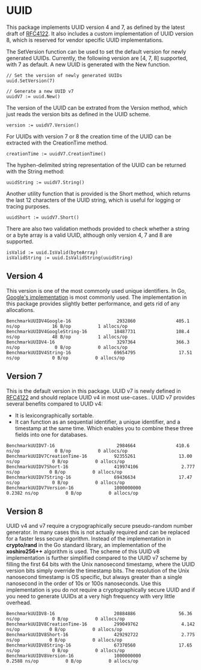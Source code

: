 # UUID

This package implements UUID version 4 and 7, as defined by the latest draft of [RFC4122](https://datatracker.ietf.org/doc/html/draft-ietf-uuidrev-rfc4122bis-14).
It also includes a custom implementation of UUID version 8, which is reserved for vendor specific UUID implementations.

The SetVersion function can be used to set the default version for newly generated UUIDs. Currently, the following version are [4, 7, 8] supported, with 7 as default.
A new UUID is generated with the New function.

```
// Set the version of newly generated UUIDs
uuid.SetVersion(7)

// Generate a new UUID v7
uuidV7 := uuid.New()
```

The version of the UUID can be extrated from the Version method, which just reads the version bits as defined in the UUID scheme.

```
version := uuidV7.Version()
```

For UUIDs with version 7 or 8 the creation time of the UUID can be extracted with the CreationTime method.

```
creationTime := uuidV7.CreationTime()
```

The hyphen-delimited string representation of the UUID can be returned with the String method:

```
uuidString := uuidV7.String()
```

Another utility function that is provided is the Short method, which returns the last 12 characters of the UUID string, which is useful for logging or tracing purposes.

```
uuidShort := uuidV7.Short()
```

There are also two validation methods provided to check whether a string or a byte array is a valid UUID, although only version 4, 7 and 8 are supported.

```
isValid := uuid.IsValid(byteArray)
isValidString := uuid.IsValidString(uuidString)
```

## Version 4

This version is one of the most commonly used unique identifiers. In Go, [Google's implementation](https://github.com/google/uuid) is most commonly used.
The implementation in this package provides slightly better performance, and gets rid of any allocations.

```
BenchmarkUUIDV4Google-16                 2932860               405.1 ns/op            16 B/op          1 allocs/op
BenchmarkUUIDV4GoogleString-16          18487731               108.4 ns/op            48 B/op          1 allocs/op
BenchmarkUUIDV4-16                       3297364               366.3 ns/op             0 B/op          0 allocs/op
BenchmarkUUIDV4String-16                69654795                17.51 ns/op            0 B/op          0 allocs/op
```

## Version 7

This is the default version in this package. UUID v7 is newly defined in [RFC4122](https://datatracker.ietf.org/doc/html/draft-ietf-uuidrev-rfc4122bis-14) and should replace UUID v4 in most use-cases..
UUID v7 provides several benefits compared to UUID v4:

* It is lexicongraphically sortable.
* It can function as an sequential identifier, a unique identifier, and a timestamp at the same time. Which enables you to combine these three fields into one for databases.

```
BenchmarkUUIDV7-16                       2984664               410.6 ns/op             0 B/op          0 allocs/op
BenchmarkUUIDV7CreationTime-16          92355261                13.00 ns/op            0 B/op          0 allocs/op
BenchmarkUUIDV7Short-16                 419974106                2.777 ns/op           0 B/op          0 allocs/op
BenchmarkUUIDV7String-16                69436634                17.47 ns/op            0 B/op          0 allocs/op
BenchmarkUUIDV7Version-16               1000000000               0.2382 ns/op          0 B/op          0 allocs/op
```

## Version 8

UUID v4 and v7 require a crypographically secure pseudo-random number generator. In many cases this is not actually required and can be replaced for a faster less secure algorithm.
Instead of the implementation in **crypto/rand** in the Go standard library, an implementation of the **xoshiro256++** algorithm is used.
The scheme of this UUID v8 implementation is further simplified compared to the UUID v7 scheme by filling the first 64 bits with the Unix nanosecond timestamp, where the UUID version bits simply override the timestamp bits.
The resolution of the Unix nanosecond timestamp is OS specific, but always greater than a single nanosecond in the order of 10s or 100s nanoseconds.
Use this implementation is you do not require a cryptographically secure UUID and if you need to generate UUIDs at a very high frequency with very little overhead.

```
BenchmarkUUIDV8-16                      20884886                56.36 ns/op            0 B/op          0 allocs/op
BenchmarkUUIDV8CreationTime-16          299049762                4.142 ns/op           0 B/op          0 allocs/op
BenchmarkUUIDV8Short-16                 429292722                2.775 ns/op           0 B/op          0 allocs/op
BenchmarkUUIDV8String-16                67370560                17.65 ns/op            0 B/op          0 allocs/op
BenchmarkUUIDV8Version-16               1000000000               0.2588 ns/op          0 B/op          0 allocs/op
```
